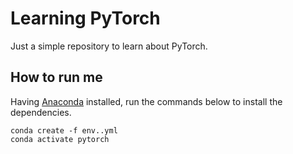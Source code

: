 # Learning PyTorch

Just a simple repository to learn about PyTorch.

## How to run me

Having [Anaconda](https://anaconda.org/) installed, run the commands below to install the dependencies.

```
conda create -f env..yml
conda activate pytorch
```